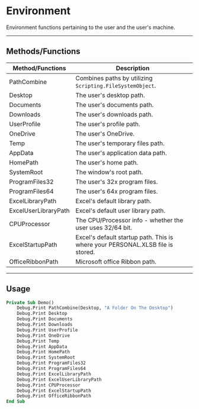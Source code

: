 # Environment

Environment functions pertaining to the user and the user's machine.


---

## Methods/Functions

| Method/Functions     | Description                                                                    |
|----------------------|--------------------------------------------------------------------------------|
| PathCombine          | Combines paths by utilizing `Scripting.FileSystemObject`.                      |
| Desktop              | The user's desktop path.                                                       |
| Documents            | The user's documents path.                                                     |
| Downloads            | The user's downloads path.                                                     |
| UserProfile          | The user's profile path.                                                       |
| OneDrive             | The user's OneDrive.                                                           |
| Temp                 | The user's temporary files path.                                               |
| AppData              | The user's application data path.                                              |
| HomePath             | The user's home path.                                                          |
| SystemRoot           | The window's root path.                                                        |
| ProgramFiles32       | The user's 32x program files.                                                  |
| ProgramFiles64       | The user's 64x program files.                                                  |
| ExcelLibraryPath     | Excel's default library path.                                                  |
| ExcelUserLibraryPath | Excel's default user library path.                                             |
| CPUProcessor         | The CPU/Processor info - whether the user uses 32/64 bit.                      |
| ExcelStartupPath     | Excel's default startup path. This is where your PERSONAL.XLSB file is stored. |
| OfficeRibbonPath     | Microsoft office Ribbon path.                                                  |

---


## Usage

```vb
Private Sub Demo()
    Debug.Print PathCombine(Desktop, "A Folder On The Desktop")
    Debug.Print Desktop
    Debug.Print Documents
    Debug.Print Downloads
    Debug.Print UserProfile
    Debug.Print OneDrive
    Debug.Print Temp
    Debug.Print AppData
    Debug.Print HomePath
    Debug.Print SystemRoot
    Debug.Print ProgramFiles32
    Debug.Print ProgramFiles64
    Debug.Print ExcelLibraryPath
    Debug.Print ExcelUserLibraryPath
    Debug.Print CPUProcessor
    Debug.Print ExcelStartupPath
    Debug.Print OfficeRibbonPath
End Sub
```